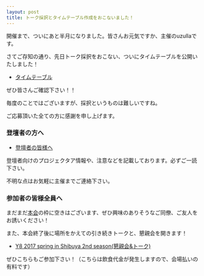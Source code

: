 ```yaml
---
layout: post
title: トーク採択とタイムテーブル作成をおこないました！
---
```


開催まで、ついにあと半月になりました。皆さんお元気ですか、主催のuzullaです。

さてご存知の通り、先日トーク採択をおこない、ついにタイムテーブルを公開いたしました！

- [タイムテーブル](/time-table/)

ぜひ皆さんご確認下さい！！


毎度のことではございますが、採択というものは難しいですね。

ご応募頂いた全ての方に感謝を申し上げます。


### 登壇者の方へ

- [登壇者の皆様へ](/for_talker/)

登壇者向けのプロジェクタア情報や、注意などを記載しております。必ずご一読下さい。

不明な点はお気軽に主催までご連絡下さい。


### 参加者の皆様全員へ

まだまだ[本会](https://connpass.com/event/56340/)の枠に空きはございます、ぜひ興味のありそうなご同僚、ご友人をお誘いください！

また、本会終了後に場所をかえての引き続きトークと、懇親会を開きます！

- [Y8 2017 spring in Shibuya 2nd season(懇親会&トーク)](https://connpass.com/event/56654/)

ぜひこちらもご参加下さい！（こちらは飲食代金が発生しますので、会場払いの有料です）

